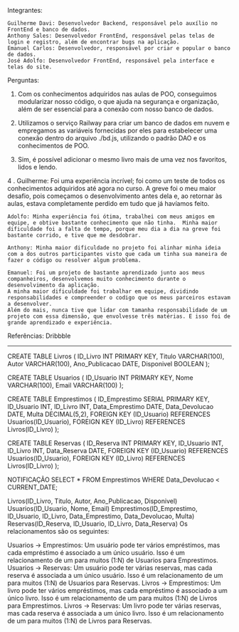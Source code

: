 Integrantes:

    Guilherme Davi: Desenvolvedor Backend, responsável pelo auxílio no FrontEnd e banco de dados.
    Anthony Sales: Desenvolvedor FrontEnd, responsável pelas telas de login e registro, além de encontrar bugs na aplicação.
    Emanuel Carlos: Desenvolvedor, responsável por criar e popular o banco de dados.
    José Adolfo: Desenvolvedor FrontEnd, responsável pela interface e telas do site.

Perguntas:

1. Com os conhecimentos adquiridos nas aulas de POO, conseguimos modularizar nosso código, o que ajuda na segurança e organização, além de ser essencial para a conexão com nosso banco de dados.

2. Utilizamos o serviço Railway para criar um banco de dados em nuvem e empregamos as variáveis fornecidas por eles para estabelecer uma conexão dentro do arquivo ./bd.js, utilizando o padrão DAO e os conhecimentos de POO.

3. Sim, é possível adicionar o mesmo livro mais de uma vez nos favoritos, lidos e lendo.

4 .
    Guilherme: Foi uma experiência incrível; foi como um teste de todos os conhecimentos adquiridos até agora no curso. A greve foi o meu maior desafio, pois começamos o desenvolvimento antes dela e, ao retornar às aulas, estava completamente perdido em tudo que já havíamos feito.

    Adolfo: Minha experiência foi ótima, trabalhei com meus amigos em equipe, e obtive bastante conhecimento que não tinha.  Minha maior dificuldade foi a falta de tempo, porque meu dia a dia na greve foi bastante corrido, e tive que me desdobrar.

    Anthony: Minha maior dificuldade no projeto foi alinhar minha ideia com a dos outros participantes visto que cada um tinha sua maneira de fazer o código ou resolver algum problema.

    Emanuel: Foi um projeto de bastante aprendizado junto aos meus companheiros, desenvolvemos muito conhecimento durante o desenvolvimento da aplicação.
    A minha maior dificuldade foi trabalhar em equipe, dividindo responsabilidades e compreender o codigo que os meus parceiros estavam a desenvolver.
    Além do mais, nunca tive que lidar com tamanha responsabilidade de um projeto com essa dimensão, que envolvesse três matérias. E isso foi de grande aprendizado e experiência.

Referências:
Dribbble

---

CREATE TABLE Livros (
ID_Livro INT PRIMARY KEY,
Titulo VARCHAR(100),
Autor VARCHAR(100),
Ano_Publicacao DATE,
Disponivel BOOLEAN
);

CREATE TABLE Usuarios (
ID_Usuario INT PRIMARY KEY,
Nome VARCHAR(100),
Email VARCHAR(100)
);

CREATE TABLE Emprestimos (
ID_Emprestimo SERIAL PRIMARY KEY,
ID_Usuario INT,
ID_Livro INT,
Data_Emprestimo DATE,
Data_Devolucao DATE,
Multa DECIMAL(5,2),
FOREIGN KEY (ID_Usuario) REFERENCES Usuarios(ID_Usuario),
FOREIGN KEY (ID_Livro) REFERENCES Livros(ID_Livro)
);

CREATE TABLE Reservas (
ID_Reserva INT PRIMARY KEY,
ID_Usuario INT,
ID_Livro INT,
Data_Reserva DATE,
FOREIGN KEY (ID_Usuario) REFERENCES Usuarios(ID_Usuario),
FOREIGN KEY (ID_Livro) REFERENCES Livros(ID_Livro)
);

NOTIFICAÇÃO
SELECT \* FROM Emprestimos WHERE Data_Devolucao < CURRENT_DATE;

Livros(ID_Livro, Titulo, Autor, Ano_Publicacao, Disponivel)
Usuarios(ID_Usuario, Nome, Email)
Emprestimos(ID_Emprestimo, ID_Usuario, ID_Livro, Data_Emprestimo, Data_Devolucao, Multa)
Reservas(ID_Reserva, ID_Usuario, ID_Livro, Data_Reserva)
Os relacionamentos são os seguintes:

Usuarios -> Emprestimos: Um usuário pode ter vários empréstimos, mas cada empréstimo é associado a um único usuário. Isso é um relacionamento de um para muitos (1:N) de Usuarios para Emprestimos.
Usuarios -> Reservas: Um usuário pode ter várias reservas, mas cada reserva é associada a um único usuário. Isso é um relacionamento de um para muitos (1:N) de Usuarios para Reservas.
Livros -> Emprestimos: Um livro pode ter vários empréstimos, mas cada empréstimo é associado a um único livro. Isso é um relacionamento de um para muitos (1:N) de Livros para Emprestimos.
Livros -> Reservas: Um livro pode ter várias reservas, mas cada reserva é associada a um único livro. Isso é um relacionamento de um para muitos (1:N) de Livros para Reservas.
